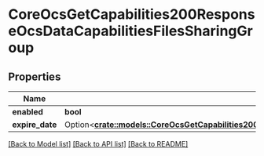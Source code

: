 # CoreOcsGetCapabilities200ResponseOcsDataCapabilitiesFilesSharingGroup

## Properties

Name | Type | Description | Notes
------------ | ------------- | ------------- | -------------
**enabled** | **bool** |  | 
**expire_date** | Option<[**crate::models::CoreOcsGetCapabilities200ResponseOcsDataCapabilitiesFilesSharingUserExpireDate**](core_ocs_get_capabilities_200_response_ocs_data_capabilities_files_sharing_user_expire_date.md)> |  | [optional]

[[Back to Model list]](../README.md#documentation-for-models) [[Back to API list]](../README.md#documentation-for-api-endpoints) [[Back to README]](../README.md)



